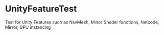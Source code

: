 # UnityFeatureTest
Test for Unity Features such as NavMesh, Minor Shader functions, Netcode, Mirror, GPU instancing
